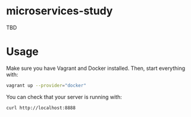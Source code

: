 # microservices-study

TBD

# Usage

Make sure you have Vagrant and Docker installed. Then, start everything with:

```bash
vagrant up --provider="docker"
```

You can check that your server is running with:

```bash
curl http://localhost:8888
```
